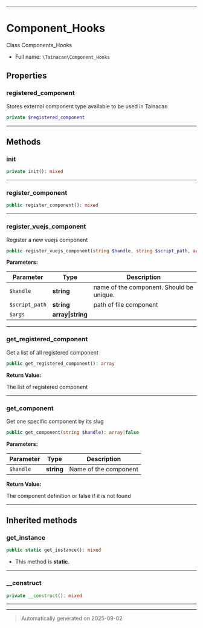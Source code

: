 ***

# Component_Hooks

Class Components_Hooks



* Full name: `\Tainacan\Component_Hooks`



## Properties


### registered_component

Stores external component type available to be used in Tainacan

```php
private $registered_component
```






***

## Methods


### init



```php
private init(): mixed
```












***

### register_component



```php
public register_component(): mixed
```












***

### register_vuejs_component

Register a new vuejs component

```php
public register_vuejs_component(string $handle, string $script_path, array|string $args = []): mixed
```








**Parameters:**

| Parameter | Type | Description |
|-----------|------|-------------|
| `$handle` | **string** | name of the component. Should be unique. |
| `$script_path` | **string** | path of file component |
| `$args` | **array&#124;string** |  |





***

### get_registered_component

Get a list of all registered component

```php
public get_registered_component(): array
```









**Return Value:**

The list of registered component




***

### get_component

Get one specific component by its slug

```php
public get_component(string $handle): array|false
```








**Parameters:**

| Parameter | Type | Description |
|-----------|------|-------------|
| `$handle` | **string** | Name of the component |


**Return Value:**

The component definition or false if it is not found




***


## Inherited methods


### get_instance



```php
public static get_instance(): mixed
```



* This method is **static**.








***

### __construct



```php
private __construct(): mixed
```












***


***
> Automatically generated on 2025-09-02
